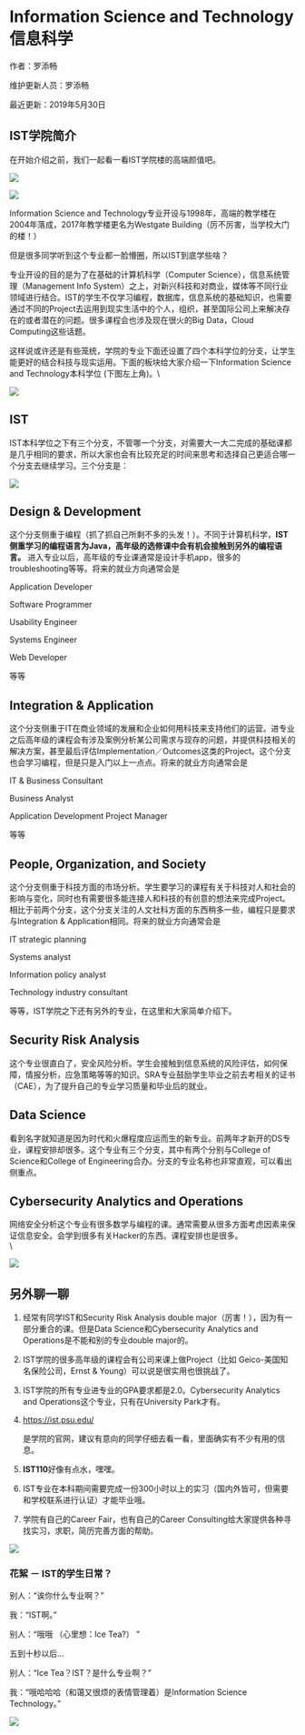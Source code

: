 # Information Science and Technology 信息科学

作者：罗添畅

维护更新人员：罗添畅

最近更新：2019年5月30日

## **IST学院简介**

在开始介绍之前，我们一起看一看IST学院楼的高端颜值吧。

![](.gitbook/assets/ist.jpeg)

![](.gitbook/assets/ist2.jpeg)

Information Science and Technology专业开设与1998年，高端的教学楼在2004年落成，2017年教学楼更名为Westgate Building（厉不厉害，当学校大门的楼！）

但是很多同学听到这个专业都一脸懵圈，所以IST到底学些啥？

专业开设的目的是为了在基础的计算机科学（Computer Science），信息系统管理（Management Info System）之上，对新兴科技和对商业，媒体等不同行业领域进行结合。IST的学生不仅学习编程，数据库，信息系统的基础知识，也需要通过不同的Project去运用到现实生活中的个人，组织，甚至国际公司上来解决存在的或者潜在的问题。很多课程会也涉及现在很火的Big Data，Cloud Computing这些话题。

这样说或许还是有些笼统，学院的专业下面还设置了四个本科学位的分支，让学生能更好的结合科技与现实运用。下面的板块给大家介绍一下Information Science and Technology本科学位 (下图左上角)。\


![](.gitbook/assets/ist3.jpeg)

## **IST**

IST本科学位之下有三个分支，不管哪一个分支，对需要大一大二完成的基础课都是几乎相同的要求，所以大家也会有比较充足的时间来思考和选择自己更适合哪一个分支去继续学习。三个分支是：

![](.gitbook/assets/ist4.jpeg)

## **Design & Development**

这个分支侧重于编程（抓了抓自己所剩不多的头发！）。不同于计算机科学，**IST侧重学习的编程语言为Java，高年级的选修课中会有机会接触到另外的编程语言。** 进入专业以后，高年级的专业课通常是设计手机app，很多的troubleshooting等等。将来的就业方向通常会是

Application Developer

Software Programmer

Usability Engineer

Systems Engineer

Web Developer

等等

## **Integration & Application**

这个分支侧重于IT在商业领域的发展和企业如何用科技来支持他们的运营。进专业之后高年级的课程会有涉及案例分析某公司需求与现存的问题，并提供科技相关的解决方案，甚至最后评估Implementation／Outcomes这类的Project。这个分支也会学习编程，但是只是入门以上一点点。将来的就业方向通常会是

IT & Business Consultant

Business Analyst

Application Development Project Manager

等等

## **People, Organization, and Society**

这个分支侧重于科技方面的市场分析。学生要学习的课程有关于科技对人和社会的影响与变化，同时也有需要很多能连接人和科技的有创意的想法来完成Project。相比于前两个分支，这个分支关注的人文社科方面的东西稍多一些，编程只是要求与Integration & Application相同。将来的就业方向通常会是

IT strategic planning

Systems analyst

Information policy analyst

Technology industry consultant

等等，IST学院之下还有另外的专业，在这里和大家简单介绍下。

## **Security Risk Analysis**

这个专业很直白了，安全风险分析。学生会接触到信息系统的风险评估，如何保障，情报分析，应急策略等等的知识。SRA专业鼓励学生毕业之前去考相关的证书（CAE），为了提升自己的专业学习质量和毕业后的就业。

## **Data Science**

看到名字就知道是因为时代和火爆程度应运而生的新专业。前两年才新开的DS专业，课程安排却很多。这个专业有三个分支，其中有两个分别与College of Science和College of Engineering合办。分支的专业名称也非常直观，可以看出侧重点。

## **Cybersecurity Analytics and Operations**

网络安全分析这个专业有很多数学与编程的课。通常需要从很多方面考虑因素来保证信息安全。会学到很多有关Hacker的东西。课程安排也是很多。\
\


![](.gitbook/assets/ist5.gif)

## **另外聊一聊**

1. 经常有同学IST和Security Risk Analysis double major（厉害！），因为有一部分重合的课。但是Data Science和Cybersecurity Analytics and Operations是不能和别的专业double major的。
2. IST学院的很多高年级的课程会有公司来课上做Project（比如 Geico-美国知名保险公司，Ernst & Young）可以说是很实用也很挑战了。
3. IST学院的所有专业进专业的GPA要求都是2.0。Cybersecurity Analytics and Operations这个专业，只有在University Park才有。
4.  https://ist.psu.edu/

    是学院的官网，建议有意向的同学仔细去看一看，里面确实有不少有用的信息。
5. **IST110**好像有点水，嘿嘿。
6. IST专业在本科期间需要完成一份300小时以上的实习（国内外皆可，但需要和学校联系进行认证）才能毕业哦。
7. 学院有自己的Career Fair，也有自己的Career Consulting给大家提供各种寻找实习，求职，简历完善方面的帮助。



![](.gitbook/assets/ist6.png)

### **花絮 － IST的学生日常？**

别人：“诶你什么专业啊？”

我：“IST啊。”

别人：“哦哦 （心里想：Ice Tea?） ”

五到十秒以后...

别人：“Ice Tea？IST？是什么专业啊？”

我：“哦哈哈哈（和蔼又很烦的表情管理着）是Information Science Technology。”

![](.gitbook/assets/ist7.gif)
